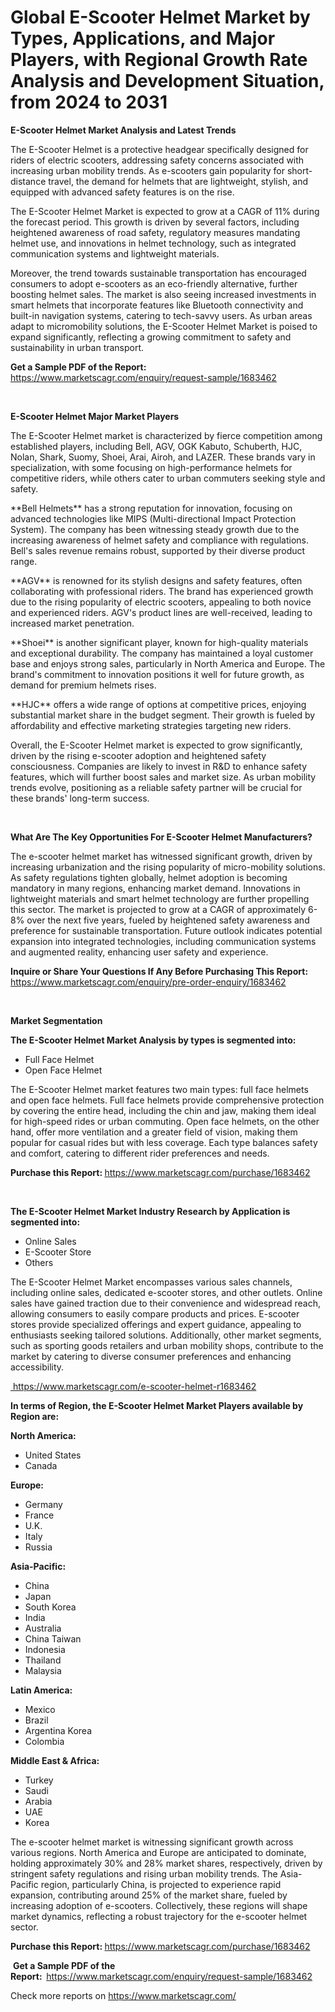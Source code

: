 <p><h1>Global E-Scooter Helmet Market by Types, Applications, and Major Players, with Regional Growth Rate Analysis and Development Situation, from 2024 to 2031</h1></p><p><strong>E-Scooter Helmet Market Analysis and Latest Trends</strong></p>
<p><p>The E-Scooter Helmet is a protective headgear specifically designed for riders of electric scooters, addressing safety concerns associated with increasing urban mobility trends. As e-scooters gain popularity for short-distance travel, the demand for helmets that are lightweight, stylish, and equipped with advanced safety features is on the rise. </p><p>The E-Scooter Helmet Market is expected to grow at a CAGR of 11% during the forecast period. This growth is driven by several factors, including heightened awareness of road safety, regulatory measures mandating helmet use, and innovations in helmet technology, such as integrated communication systems and lightweight materials. </p><p>Moreover, the trend towards sustainable transportation has encouraged consumers to adopt e-scooters as an eco-friendly alternative, further boosting helmet sales. The market is also seeing increased investments in smart helmets that incorporate features like Bluetooth connectivity and built-in navigation systems, catering to tech-savvy users. As urban areas adapt to micromobility solutions, the E-Scooter Helmet Market is poised to expand significantly, reflecting a growing commitment to safety and sustainability in urban transport.</p></p>
<p><strong>Get a Sample PDF of the Report:&nbsp;</strong> <a href="https://www.marketscagr.com/enquiry/request-sample/1683462?utm_campaign=1909&utm_medium=2&utm_source=Github&utm_content=ia&utm_term=30122024&utm_id=e-scooter-helmet">https://www.marketscagr.com/enquiry/request-sample/1683462</a></p>
<p>&nbsp;</p>
<p><strong>E-Scooter Helmet Major Market Players</strong></p>
<p><p>The E-Scooter Helmet market is characterized by fierce competition among established players, including Bell, AGV, OGK Kabuto, Schuberth, HJC, Nolan, Shark, Suomy, Shoei, Arai, Airoh, and LAZER. These brands vary in specialization, with some focusing on high-performance helmets for competitive riders, while others cater to urban commuters seeking style and safety.</p><p>**Bell Helmets** has a strong reputation for innovation, focusing on advanced technologies like MIPS (Multi-directional Impact Protection System). The company has been witnessing steady growth due to the increasing awareness of helmet safety and compliance with regulations. Bell's sales revenue remains robust, supported by their diverse product range.</p><p>**AGV** is renowned for its stylish designs and safety features, often collaborating with professional riders. The brand has experienced growth due to the rising popularity of electric scooters, appealing to both novice and experienced riders. AGV's product lines are well-received, leading to increased market penetration.</p><p>**Shoei** is another significant player, known for high-quality materials and exceptional durability. The company has maintained a loyal customer base and enjoys strong sales, particularly in North America and Europe. The brand's commitment to innovation positions it well for future growth, as demand for premium helmets rises.</p><p>**HJC** offers a wide range of options at competitive prices, enjoying substantial market share in the budget segment. Their growth is fueled by affordability and effective marketing strategies targeting new riders.</p><p>Overall, the E-Scooter Helmet market is expected to grow significantly, driven by the rising e-scooter adoption and heightened safety consciousness. Companies are likely to invest in R&D to enhance safety features, which will further boost sales and market size. As urban mobility trends evolve, positioning as a reliable safety partner will be crucial for these brands' long-term success.</p></p>
<p>&nbsp;</p>
<p><strong>What Are The Key Opportunities For E-Scooter Helmet Manufacturers?</strong></p>
<p><p>The e-scooter helmet market has witnessed significant growth, driven by increasing urbanization and the rising popularity of micro-mobility solutions. As safety regulations tighten globally, helmet adoption is becoming mandatory in many regions, enhancing market demand. Innovations in lightweight materials and smart helmet technology are further propelling this sector. The market is projected to grow at a CAGR of approximately 6-8% over the next five years, fueled by heightened safety awareness and preference for sustainable transportation. Future outlook indicates potential expansion into integrated technologies, including communication systems and augmented reality, enhancing user safety and experience.</p></p>
<p><strong>Inquire or Share Your Questions If Any Before Purchasing This Report:</strong> <a href="https://www.marketscagr.com/enquiry/pre-order-enquiry/1683462?utm_campaign=1909&utm_medium=2&utm_source=Github&utm_content=ia&utm_term=30122024&utm_id=e-scooter-helmet">https://www.marketscagr.com/enquiry/pre-order-enquiry/1683462</a></p>
<p>&nbsp;</p>
<p><strong>Market Segmentation</strong></p>
<p><strong>The E-Scooter Helmet Market Analysis by types is segmented into:</strong></p>
<p><ul><li>Full Face Helmet</li><li>Open Face Helmet</li></ul></p>
<p><p>The E-Scooter Helmet market features two main types: full face helmets and open face helmets. Full face helmets provide comprehensive protection by covering the entire head, including the chin and jaw, making them ideal for high-speed rides or urban commuting. Open face helmets, on the other hand, offer more ventilation and a greater field of vision, making them popular for casual rides but with less coverage. Each type balances safety and comfort, catering to different rider preferences and needs.</p></p>
<p><strong>Purchase this Report:&nbsp;</strong><a href="https://www.marketscagr.com/purchase/1683462?utm_campaign=1909&utm_medium=2&utm_source=Github&utm_content=ia&utm_term=30122024&utm_id=e-scooter-helmet">https://www.marketscagr.com/purchase/1683462</a></p>
<p>&nbsp;</p>
<p><strong>The E-Scooter Helmet Market Industry Research by Application is segmented into:</strong></p>
<p><ul><li>Online Sales</li><li>E-Scooter Store</li><li>Others</li></ul></p>
<p><p>The E-Scooter Helmet Market encompasses various sales channels, including online sales, dedicated e-scooter stores, and other outlets. Online sales have gained traction due to their convenience and widespread reach, allowing consumers to easily compare products and prices. E-scooter stores provide specialized offerings and expert guidance, appealing to enthusiasts seeking tailored solutions. Additionally, other market segments, such as sporting goods retailers and urban mobility shops, contribute to the market by catering to diverse consumer preferences and enhancing accessibility.</p></p>
<p><a href="https://www.marketscagr.com/e-scooter-helmet-r1683462?utm_campaign=1909&utm_medium=2&utm_source=Github&utm_content=ia&utm_term=30122024&utm_id=e-scooter-helmet">&nbsp;https://www.marketscagr.com/e-scooter-helmet-r1683462</a></p>
<p><strong>In terms of Region, the E-Scooter Helmet Market Players available by Region are:</strong></p>
<p>
    <p> <strong> North America: </strong>
        <ul>
            <li>United States</li>
            <li>Canada</li>
        </ul>
        </p> 
    <p> <strong> Europe: </strong>
        <ul>
            <li>Germany</li>
            <li>France</li>
            <li>U.K.</li>
            <li>Italy</li>
            <li>Russia</li>
        </ul>
        </p> 
    <p> <strong> Asia-Pacific: </strong>
        <ul>
            <li>China</li>
            <li>Japan</li>
            <li>South Korea</li>
            <li>India</li>
            <li>Australia</li>
            <li>China Taiwan</li>
            <li>Indonesia</li>
            <li>Thailand</li>
            <li>Malaysia</li>
        </ul>
        </p> 
    <p> <strong> Latin America: </strong>
        <ul>
            <li>Mexico</li>
            <li>Brazil</li>
            <li>Argentina Korea</li>
            <li>Colombia</li>
        </ul>
        </p> 
    <p> <strong> Middle East & Africa: </strong>
        <ul>
            <li>Turkey</li>
            <li>Saudi</li>
            <li>Arabia</li>
            <li>UAE</li>
            <li>Korea</li>
        </ul>
    </p>
    </p>
<p><p>The e-scooter helmet market is witnessing significant growth across various regions. North America and Europe are anticipated to dominate, holding approximately 30% and 28% market shares, respectively, driven by stringent safety regulations and rising urban mobility trends. The Asia-Pacific region, particularly China, is projected to experience rapid expansion, contributing around 25% of the market share, fueled by increasing adoption of e-scooters. Collectively, these regions will shape market dynamics, reflecting a robust trajectory for the e-scooter helmet sector.</p></p>
<p><strong>Purchase this Report: </strong><a href="https://www.marketscagr.com/purchase/1683462?utm_campaign=1909&utm_medium=2&utm_source=Github&utm_content=ia&utm_term=30122024&utm_id=e-scooter-helmet">https://www.marketscagr.com/purchase/1683462</a></p>
<p>&nbsp;<strong>Get a Sample PDF of the Report:&nbsp;&nbsp;</strong><a href="https://www.marketscagr.com/enquiry/request-sample/1683462?utm_campaign=1909&utm_medium=2&utm_source=Github&utm_content=ia&utm_term=30122024&utm_id=e-scooter-helmet">https://www.marketscagr.com/enquiry/request-sample/1683462</a></p>
<p><strong></strong></p>
<p>Check more reports on <a href="https://www.marketscagr.com/?utm_campaign=1909&utm_medium=2&utm_source=Github&utm_content=ia&utm_term=30122024&utm_id=e-scooter-helmet">https://www.marketscagr.com/</a></p>